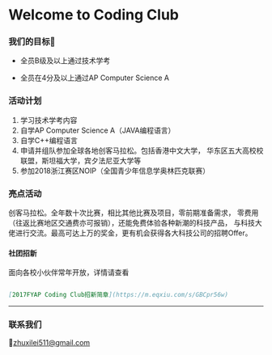 Welcome to Coding Club
===

### 我们的目标:eyes:

* 全员B级及以上通过技术学考

* 全员在4分及以上通过AP Computer Science A

### 活动计划

1.	学习技术学考内容
2.	自学AP Computer Science A（JAVA编程语言）
3.	自学C++编程语言
4.	申请并组队参加全球各地创客马拉松。包括香港中文大学，
    华东区五大高校校联盟，斯坦福大学，宾夕法尼亚大学等
5.	参加2018浙江赛区NOIP（全国青少年信息学奥林匹克联赛）


### 亮点活动

创客马拉松。全年数十次比赛，相比其他比赛及项目，零前期准备需求，
零费用（往返比赛地区交通费亦可报销），还能免费体验各种新潮的科技产品，
与科技大佬进行交流。最高可达上万的奖金，更有机会获得各大科技公司的招聘Offer。


#### 社团招新
面向各校小伙伴常年开放，详情请查看
```markdown

[2017FYAP Coding Club招新简章](https://m.eqxiu.com/s/GBCpr56w)
```

***

### 联系我们
:e-mail:<zhuxilei511@gmail.com>



